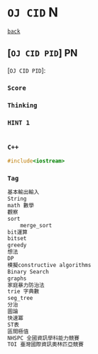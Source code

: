 <link id="style_css" rel="stylesheet" type="text/css" href="/OJ_ans/style.css">

# `OJ CID` N

[`back`](../)

## [`OJ CID PID`] PN

[`OJ CID PID`]:

### `Score`

### `Thinking`

### `HINT 1`

```txt

```

### `C++`

```c++
#include<iostream>
```

### `Tag`

```txt
基本輸出輸入
String
math 數學
觀察
sort
	merge_sort
bit運算
bitset
greedy
想法
DP
模擬constructive algorithms
Binary Search
graphs
家庭暴力防治法
trie 字典數
seg_tree
分治
圖論
快速冪
ST表
區間極值
NHSPC 全國資訊學科能力競賽
TOI 臺灣國際資訊奧林匹亞競賽
```
